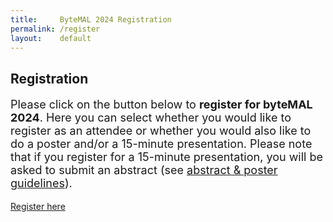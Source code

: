 ```yaml
---
title:     ByteMAL 2024 Registration
permalink: /register
layout:    default
---
```


<div class="jumbotron p-5" style="text-align: left">
  <h2><b>Registration</b></h2>
  <p style = "font-size: 18px">Please click on the button below to <b>register for byteMAL 2024</b>. Here you can select whether you would like to register as an attendee or whether you would also like to do a poster and/or a 15-minute presentation. Please note that if you register for a 15-minute presentation, you will be asked to submit an abstract (see <a href="/bytemal-2024/submit"> abstract & poster guidelines</a>). </p>
<a class="btn btn-primary btn-lg my-3" href="/bytemal-2024/RegistrationError" target="_blank" role="button">Register here</a>
</div>

<!-- href="https://docs.google.com/forms/d/e/1FAIpQLSd-s96MgwVAvE0VqYHz958qzQOD2KQKyeWYGk1AoKYIlsd8-g/viewform?usp=sf_link"  -->
